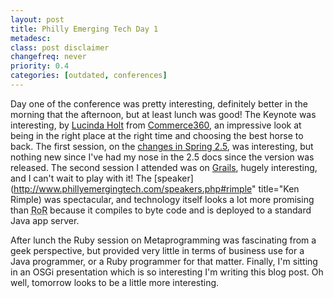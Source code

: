 ```yaml
---
layout: post
title: Philly Emerging Tech Day 1
metadesc: 
class: post disclaimer
changefreq: never
priority: 0.4
categories: [outdated, conferences]
---
```

Day one of the conference was pretty interesting, definitely better in the morning that the afternoon, 
but at least lunch was good!  The Keynote was interesting, by [Lucinda Holt](http://www.cerealceo.com/) 
from [Commerce360](http://www.commerce360.com/), an impressive look at being in the right place 
at the right time and choosing the best horse to back.  The first session, on the 
[changes in Spring 2.5](http://static.springframework.org/spring/docs/2.5.x/reference/new-in-2.html), 
was interesting, but nothing new since I've had my nose in the 2.5 docs since the version was released. 
The second session I attended was on [Grails](http://grails.codehaus.org/), hugely interesting, 
and I can't wait to play with it!  The [speaker](http://www.phillyemergingtech.com/speakers.php#rimple" title="Ken Rimple) 
was spectacular, and technology itself looks a lot more promising than <acronym title="Ruby-on-Rails">RoR</acronym> 
because it compiles to byte code and is deployed to a standard Java app server.

After lunch the Ruby session on Metaprogramming was fascinating from a geek perspective, but provided very 
little in terms of business use for a Java programmer, or a Ruby programmer for that matter.  Finally, I'm 
sitting in an OSGi presentation which is so interesting I'm writing this blog post.  Oh well, tomorrow looks 
to be a little more interesting.
